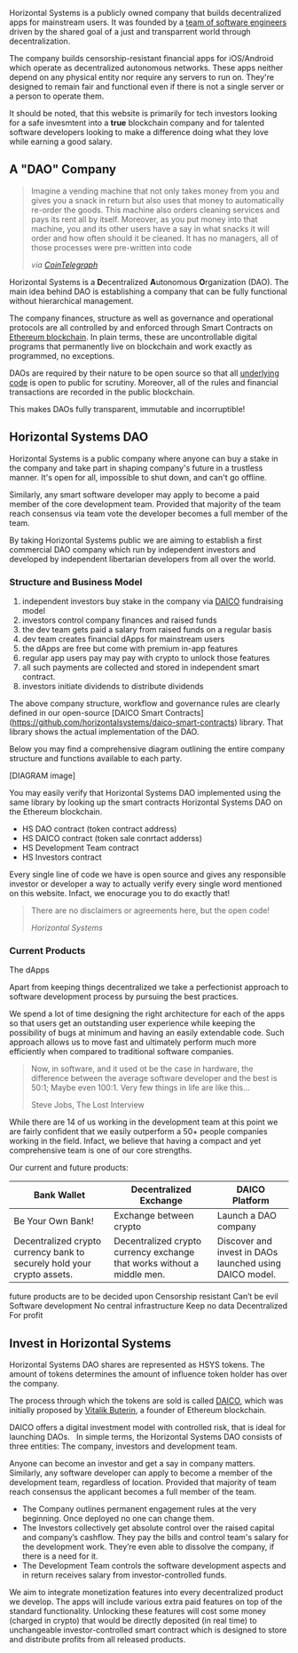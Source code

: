 
Horizontal Systems is a publicly owned company that builds decentralized apps for mainstream users. It was founded by a [team of software engineers](https://github.com/orgs/horizontalsystems/people) driven by the shared goal of a just and transparrent world through decentralization.

The company builds censorship-resistant financial apps for iOS/Android which operate as decentralized autonomous networks. These apps neither depend on any physical entity nor require any servers to run on. They're designed to remain fair and functional even if there is not a single server or a person to operate them.

It should be noted, that this website is primarily for tech investors looking for a safe invesmtent into a **true** blockchain company and for talented software developers looking to make a difference doing what they love while earning a good salary.

## A "DAO" Company

> Imagine a vending machine that not only takes money from you and gives you a snack in return but also uses that money to automatically re-order the goods. This machine also orders cleaning services and pays its rent all by itself. Moreover, as you put money into that machine, you and its other users have a say in what snacks it will order and how often should it be cleaned. It has no managers, all of those processes were pre-written into code 
>
> _via [CoinTelegraph](https://cointelegraph.com/ethereum-for-beginners/what-is-dao#how-daos-work)_

Horizontal Systems is a **D**ecentralized **A**utonomous **O**rganization (DAO). The main idea behind DAO is establishing a company that can be fully functional without hierarchical management.

The company finances, structure as well as governance and operational protocols are all controlled by and enforced through Smart Contracts on [Ethereum blockchain](https://www.ethereum.org/dao). In plain terms, these are uncontrollable digital programs that permanently live on blockchain and work exactly as programmed, no exceptions.

DAOs are required by their nature to be open source so that all [underlying code](https://github.com/orgs/horizontalsystems/) is open to public for scrutiny. Moreover, all of the rules and financial transactions are recorded in the public blockchain. 

This makes DAOs fully transparent, immutable and incorruptible!


## Horizontal Systems DAO

Horizontal Systems is a public company where anyone can buy a stake in the company and take part in shaping company's future in a trustless manner. It's open for all, impossible to shut down, and can't go offline. 

Similarly, any smart software developer may apply to become a paid member of the core development team. Provided that majority of the team reach consensus via team vote the developer becomes a full member of the team.  

By taking Horizontal Systems public we are aiming to establish a first commercial DAO company which run by independent investors and developed by independent libertarian developers from all over the world.


### Structure and Business Model

1. independent investors buy stake in the company via [DAICO](https://cointelegraph.com/explained/what-is-a-daico-explained) fundraising model
2. investors control company finances and raised funds
3. the dev team gets paid a salary from raised funds on a regular basis 
4. dev team creates financial dApps for mainstream users
5. the dApps are free but come with premium in-app features
6. regular app users pay may pay with crypto to unlock those features
7. all such payments are collected and stored in independent smart contract.
8. investors initiate dividends to distribute dividends

The above company structure, workflow and governance rules are clearly defined in our open-source [DAICO Smart Contracts] (https://github.com/horizontalsystems/daico-smart-contracts) library. That library shows the actual implementation of the DAO.

Below you may find a comprehensive diagram outlining the entire company structure and functions available to each party.

[DIAGRAM image]

You may easily verify that Horizontal Systems DAO implemented using the same library by looking up the smart contracts Horizontal Systems DAO on the Ethereum blockchain.

- HS DAO contract (token contract address)
- HS DAICO contract (token sale conrtact adderss)
- HS Development Team contract
- HS Investors contract

Every single line of code we have is open source and gives any responsible investor or developer a way to actually verify every single word mentioned on this website. Infact, we enocurage you to do exactly that! 

> There are no disclaimers or agreements here, but the open code!
>
> _Horizontal Systems_


### Current Products

The dApps

Apart from keeping things decentralized we take a perfectionist approach to software development process by pursuing the best practices. 

We spend a lot of time designing the right architecture for each of the apps so that users get an outstanding user experience while keeping the possibility of bugs at minimum and having an easily extendable code. Such approach allows us to move fast and ultimately perform much more efficiently when compared to traditional software companies.

> Now, in software, and it used ot be the case in hardware, the difference between the average software developer and the best is 50:1; Maybe even 100:1. Very few things in life are like this...
>
> Steve Jobs, The Lost Interview

While there are 14 of us working in the development team at this point we are fairly confident that we easily outperform a 50+ people companies working in the field. Infact, we believe that having a compact and yet comprehensive team is one of our core strengths.

Our current and future products:

Bank Wallet | Decentralized Exchange | DAICO Platform
------------ | ------------- | -------------
Be Your Own Bank! | Exchange between crypto | Launch a DAO company
Decentralized crypto currency bank to securely hold your crypto assets. | Decentralized crypto currency exchange that works without a middle men. | Discover and invest in DAOs launched using DAICO model.

future products are to be decided upon
Censorship resistant 
Can’t be evil 
Software development 
No central infrastructure 
Keep no data 
Decentralized 
For profit


## Invest in Horizontal Systems

Horizontal Systems DAO shares are represented as HSYS tokens. The amount of tokens determines the amount of influence token holder has over the company.

The process through which the tokens are sold is called [DAICO](https://cointelegraph.com/explained/what-is-a-daico-explained), which was initially proposed by [Vitalik Buterin](https://en.wikipedia.org/wiki/Vitalik_Buterin), a founder of Ethereum blockchain. 

DAICO offers a digital investment model with controlled risk, that is ideal for launching DAOs.   In simple terms, the Horizontal Systems DAO consists of three entities: The company, investors and development team.   

Anyone can become an investor and get a say in company matters. Similarly, any software developer can apply to become a member of the development team, regardless of location. Provided that majority of team reach consensus the applicant becomes a full member of the team.  

- The Company outlines permanent engagement rules at the very beginning. Once deployed no one can change them.
- The Investors collectively get absolute control over the raised capital and company’s cashflow. They pay the bills and control team's salary for the development work. They’re even able to dissolve the company, if there is a need for it.  
- The Development Team controls the software development aspects and in return receives salary from investor-controlled funds.

We aim to integrate monetization features into every decentralized product we develop. The apps will include various extra paid features on top of the standard functionality. Unlocking these features will cost some money (charged in crypto) that would be directly deposited (in real time) to unchangeable investor-controlled smart contract which is designed to store and distribute profits from all released products. 